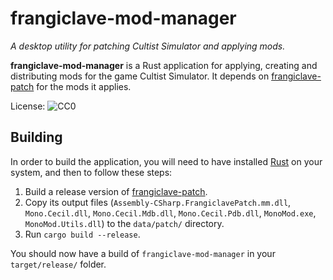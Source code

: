 frangiclave-mod-manager
=================

*A desktop utility for patching Cultist Simulator and applying mods.*

**frangiclave-mod-manager** is a Rust application for applying, creating and distributing mods for the game Cultist Simulator.
It depends on [frangiclave-patch](https://gitlab.com/frangiclave/frangiclave-patch) for the mods it applies.

License: ![CC0](https://licensebuttons.net/p/zero/1.0/88x15.png "CC0")

## Building

In order to build the application, you will need to have installed [Rust](https://www.rust-lang.org/) on your system, and then to follow these steps:

1. Build a release version of [frangiclave-patch](https://gitlab.com/frangiclave/frangiclave-patch).
2. Copy its output files (`Assembly-CSharp.FrangiclavePatch.mm.dll`, `Mono.Cecil.dll`, `Mono.Cecil.Mdb.dll`, `Mono.Cecil.Pdb.dll`, `MonoMod.exe`, `MonoMod.Utils.dll`) to the `data/patch/` directory.
3. Run `cargo build --release`.

You should now have a build of `frangiclave-mod-manager` in your `target/release/` folder.